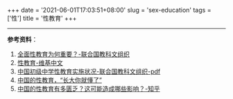 +++
date = '2021-06-01T17:03:51+08:00'
slug = 'sex-education'
tags = ['性']
title = '性教育'
+++

---

**参考资料**：

1. [全面性教育为何重要？-联合国教科文组织](https://zh.unesco.org/news/quan-mian-xing-jiao-yu-wei-he-chong-yao)
2. [性教育-维基中文](https://zh.wikipedia.org/wiki/%E6%80%A7%E6%95%99%E8%82%B2)
3. [中国初级中学性教育实施状况-联合国教科文组织-pdf](https://china.unfpa.org/sites/default/files/pub-pdf/Implementation%20of%20CSE%20in%20middle%20schools%20report_final_chn.pdf)
4. [中国的性教育，“长大你就懂了”](https://www.jiemodui.com/N/100785.html)
5. [中国的性教育有多匮乏？这可能造成哪些影响？-知乎](https://www.zhihu.com/question/33593693)
